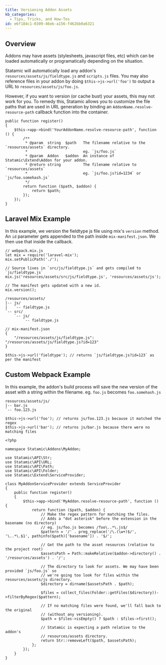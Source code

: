 ```yaml
---
title: Versioning Addon Assets
kb_categories:
  - Tips, Tricks, and How-Tos
id: e6f184c1-0309-46eb-a156-f462bb0a6321
---
```


## Overview

Addons may have assets (stylesheets, javascript files, etc) which can be loaded automatically or programatically depending on the situation.

Statamic will automatically load any addon's `resources/assets/js/fieldtype.js` and `scripts.js` files. You may also reference files in your addon by doing `$this->js->url('foo')` to output a URL to `resources/assets/js/foo.js`.

However, if you want to version (or cache bust) your assets, this may not work for you. To remedy this, Statamic allows you to customize the file paths that are used in URL generation by binding an `AddonName.resolve-resource-path` callback function into the container.

``` .language-php
public function register()
{
    $this->app->bind('YourAddonName.resolve-resource-path', function () {
        /**
         * @param  string  $path   The filename relative to the `resources/assets` directory. 
         *                         eg. `js/foo.js`
         * @param  Addon   $addon  An instance of Statamic\Extend\Addon for your addon.
         * @return string          The filename relative to `resources/assets`
         *                         eg. `js/foo.js?id=1234` or `js/foo.somehash.js`
         */
        return function ($path, $addon) {
            return $path;
        });
    });
}
```

## Laravel Mix Example

In this example, we version the fieldtype js file using mix's `version` method. An `id` parameter gets appended to the path inside `mix-manifest.json`. We then use that inside the callback.


``` .language-js
// webpack.mix.js
let mix = require('laravel-mix');
mix.setPublicPath('./');

// Source lives in `src/js/fieldtype.js` and gets compiled to `js/fieldtype.js`
mix.js('resources/assets/src/js/fieldtype.js', 'resources/assets/js');

// The manifest gets updated with a new id.
mix.version();
```

``` .language-files
/resources/assets/
|-- js/
|   `-- fieldtype.js
`-- src/
    `-- js/
        `-- fieldtype.js
```


``` .language-js
// mix-manifest.json
{
    "/resources/assets/js/fieldtype.js": "/resources/assets/js/fieldtype.js?id=123"
}
```

``` .language-php
$this->js->url('fieldtype'); // returns `js/fieldtype.js?id=123` as per the manifest
``` 

## Custom Webpack Example
In this example, the addon's build process will save the new version of the asset with a string within the filename. eg. `foo.js` becomes `foo.somehash.js`

``` .language-files
resources/assets/js/
|-- bar.js
`-- foo.123.js
```

``` .language-php
$this->js->url('foo'); // returns js/foo.123.js because it matched the regex
$this->js->url('bar'); // returns js/bar.js because there were no matching files
``` 

``` .language-php
<?php

namespace Statamic\Addons\MyAddon;

use Statamic\API\Str;
use Statamic\API\URL;
use Statamic\API\Path;
use Statamic\API\Folder;
use Statamic\Extend\ServiceProvider;

class MyAddonServiceProvider extends ServiceProvider
{
    public function register()
    {
        $this->app->bind('MyAddon.resolve-resource-path', function () {
            return function ($path, $addon) {
                // Make the regex pattern for matching the files.
                // Adds a "dot asterisk" before the extension in the basename (no directory)
                // eg. js/foo.js becomes /foo\..*\.js$/
                $pattern = '/' . preg_replace('/\.(\w+)$/', '\..*\.$1', pathinfo($path)['basename']) . '$/';

                // Get the path to the asset resources (relative to the project root)
                $assetsPath = Path::makeRelative($addon->directory() . '/resources/assets') . '/';

                // The directory to look for assets. We may have been provided `js/foo.js` so
                // we're going too look for files within the resources/assets/js directory.
                $directory = dirname($assetsPath . $path);

                $files = collect_files(Folder::getFiles($directory))->filterByRegex($pattern);

                // If no matching files were found, we'll fall back to the original 
                // (without any versioning).
                $path = $files->isEmpty() ? $path : $files->first();

                // Statamic is expecting a path relative to the addon's 
                // resources/assets directory.
                return Str::removeLeft($path, $assetsPath);
            };
        });
    }
}
```
